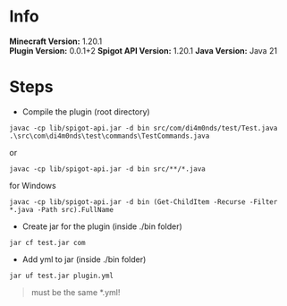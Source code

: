 # Info

**Minecraft Version:** 1.20.1  
**Plugin Version:** 0.0.1+2
**Spigot API Version:** 1.20.1
**Java Version:** Java 21

# Steps

- Compile the plugin (root directory)
```shell
javac -cp lib/spigot-api.jar -d bin src/com/di4m0nds/test/Test.java .\src\com\di4m0nds\test\commands\TestCommands.java
```
or
```shell
javac -cp lib/spigot-api.jar -d bin src/**/*.java
```

for Windows
```shell
javac -cp lib/spigot-api.jar -d bin (Get-ChildItem -Recurse -Filter *.java -Path src).FullName
```

- Create jar for the plugin (inside ./bin folder)
```shell
jar cf test.jar com
```

- Add yml to jar (inside ./bin folder)
```shell
jar uf test.jar plugin.yml
```

> must be the same *.yml!
